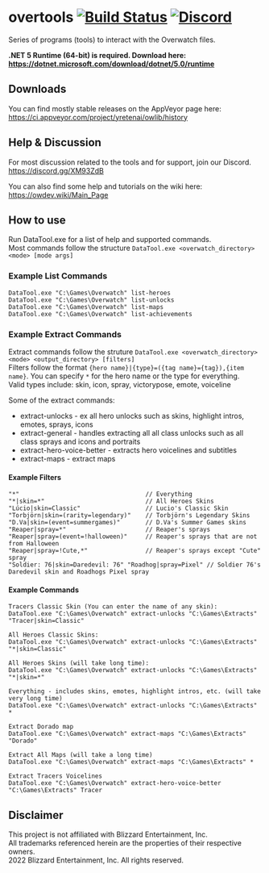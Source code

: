 # overtools [![Build Status](https://github.com/overtools/OWLib/actions/workflows/dotnet.yml/badge.svg)](https://github.com/overtools/OWLib/actions/workflows/dotnet.yml) [![Discord](https://img.shields.io/discord/346445737367699456.svg?label=&logo=discord&logoColor=ffffff&color=7389D8&labelColor=6A7EC2)](https://discord.gg/XM93ZdB)

Series of programs (tools) to interact with the Overwatch files.

**.NET 5 Runtime (64-bit) is required. Download here: https://dotnet.microsoft.com/download/dotnet/5.0/runtime**

## Downloads
You can find mostly stable releases on the AppVeyor page here:  
https://ci.appveyor.com/project/yretenai/owlib/history

## Help & Discussion
For most discussion related to the tools and for support, join our Discord. https://discord.gg/XM93ZdB  


You can also find some help and tutorials on the wiki here:  
https://owdev.wiki/Main_Page

## How to use
Run DataTool.exe for a list of help and supported commands.  
Most commands follow the structure `DataTool.exe <overwatch_directory> <mode> [mode args]`

### Example List Commands
```
DataTool.exe "C:\Games\Overwatch" list-heroes
DataTool.exe "C:\Games\Overwatch" list-unlocks
DataTool.exe "C:\Games\Overwatch" list-maps
DataTool.exe "C:\Games\Overwatch" list-achievements
```

### Example Extract Commands
Extract commands follow the struture `DataTool.exe <overwatch_directory> <mode> <output_directory> [filters]`  
Filters follow the format `{hero name}|{type}=({tag name}={tag}),{item name}`. You can specify `*` for the hero name or the type for everything.  
Valid types include: skin, icon, spray, victorypose, emote, voiceline

Some of the extract commands:
 * extract-unlocks - ex all hero unlocks such as skins, highlight intros, emotes, sprays, icons
 * extract-general - handles extracting all all class unlocks such as all class sprays and icons and portraits
 * extract-hero-voice-better - extracts hero voicelines and subtitles
 * extract-maps - extract maps

#### Example Filters
```
"*"                                   // Everything
"*|skin=*"                            // All Heroes Skins
"Lúcio|skin=Classic"                  // Lucio's Classic Skin
"Torbjörn|skin=(rarity=legendary)"    // Torbjörn's Legendary Skins
"D.Va|skin=(event=summergames)"       // D.Va's Summer Games skins
"Reaper|spray=*"                      // Reaper's sprays
"Reaper|spray=(event=!halloween)"     // Reaper's sprays that are not from Halloween
"Reaper|spray=!Cute,*"                // Reaper's sprays except "Cute" spray
"Soldier: 76|skin=Daredevil: 76" "Roadhog|spray=Pixel" // Soldier 76's Daredevil skin and Roadhogs Pixel spray
```

#### Example Commands
```
Tracers Classic Skin (You can enter the name of any skin):
DataTool.exe "C:\Games\Overwatch" extract-unlocks "C:\Games\Extracts" "Tracer|skin=Classic"

All Heroes Classic Skins:
DataTool.exe "C:\Games\Overwatch" extract-unlocks "C:\Games\Extracts" "*|skin=Classic"

All Heroes Skins (will take long time):
DataTool.exe "C:\Games\Overwatch" extract-unlocks "C:\Games\Extracts" "*|skin=*"

Everything - includes skins, emotes, highlight intros, etc. (will take very long time)
DataTool.exe "C:\Games\Overwatch" extract-unlocks "C:\Games\Extracts" *

Extract Dorado map
DataTool.exe "C:\Games\Overwatch" extract-maps "C:\Games\Extracts" "Dorado"

Extract All Maps (will take a long time)
DataTool.exe "C:\Games\Overwatch" extract-maps "C:\Games\Extracts" *

Extract Tracers Voicelines
DataTool.exe "C:\Games\Overwatch" extract-hero-voice-better "C:\Games\Extracts" Tracer
```

## Disclaimer
This project is not affiliated with Blizzard Entertainment, Inc.  
All trademarks referenced herein are the properties of their respective owners.  
2022 Blizzard Entertainment, Inc. All rights reserved.
